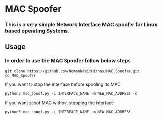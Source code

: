 # MAC Spoofer
### This is a very simple Network Interface MAC spoofer for Linux based operating Systems.
## Usage
### In order to use the MAC Spoofer follow below steps
    git clone https://github.com/NomanNasirMinhas/MAC_Spoofer.git
    cd MAC_Spoofer
If you want to stop the interface before spoofing its MAC

    python3 mac_spoof.py -i INTERFACE_NAME -m NEW_MAC_ADDRESS -c

If you want spoof MAC without stopping the interface

    python3 mac_spoof.py -i INTERFACE_NAME -m NEW_MAC_ADDRESS
